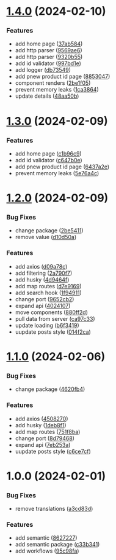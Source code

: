 # [1.4.0](https://github.com/Spike433/q-task/compare/v1.3.0...v1.4.0) (2024-02-10)


### Features

* add home page ([37ab584](https://github.com/Spike433/q-task/commit/37ab584b283e8fa7c016571b2d3baafaa47f0e26))
* add http parser ([9569ae6](https://github.com/Spike433/q-task/commit/9569ae65aff2dacc77422b291b258271c9c658c5))
* add http parser ([9320b55](https://github.com/Spike433/q-task/commit/9320b55ee25819cf8b044c112c961cc797f7bb4b))
* add id validator ([997bd1e](https://github.com/Spike433/q-task/commit/997bd1eeccf64b24e630185037e8a3091cfd60a2))
* add logger ([db73549](https://github.com/Spike433/q-task/commit/db73549a0ae0feff5f35e520e21c5260deb3cd7d))
* add pnew product id page ([8853047](https://github.com/Spike433/q-task/commit/88530477507f670a17001c276e2e6eb06d20c063))
* component renders ([2be1f05](https://github.com/Spike433/q-task/commit/2be1f0567a6765002ce70fafe691f43cec671fca))
* prevent memory leaks ([1ca3864](https://github.com/Spike433/q-task/commit/1ca38642f9cca8ceaf213beccb91d5291afa1ee6))
* update details ([48aa50b](https://github.com/Spike433/q-task/commit/48aa50ba3a0567556b2c1901ad28885348732eaf))

# [1.3.0](https://github.com/Spike433/q-task/compare/v1.2.0...v1.3.0) (2024-02-09)


### Features

* add home page ([c1b96c9](https://github.com/Spike433/q-task/commit/c1b96c9f7a785661f43f398dd2da4eba0d49ef09))
* add id validator ([c647b0e](https://github.com/Spike433/q-task/commit/c647b0e30f449d8ae9af5fd370fae28ebded8d87))
* add pnew product id page ([6437a2e](https://github.com/Spike433/q-task/commit/6437a2e92b8d80fc038aa400661442342576f3b8))
* prevent memory leaks ([5e76a4c](https://github.com/Spike433/q-task/commit/5e76a4c87888bfe2fad190ad2d7d27b02ec95812))

# [1.2.0](https://github.com/Spike433/q-task/compare/v1.1.0...v1.2.0) (2024-02-09)


### Bug Fixes

* change package ([2be5411](https://github.com/Spike433/q-task/commit/2be541165f18c7208ab81b1c25ec7ecebd3e1b75))
* remove value ([d10d50a](https://github.com/Spike433/q-task/commit/d10d50a16d1ef73bf9f9f7ad1ffc2d2e443fc9e1))


### Features

* add axios ([d09a78c](https://github.com/Spike433/q-task/commit/d09a78cb1b1b46a5c665e65d07c512ec38b0476f))
* add filtering ([2a790f7](https://github.com/Spike433/q-task/commit/2a790f7e565673f361cab8d55a21f67691eebaf6))
* add husky ([4d9464f](https://github.com/Spike433/q-task/commit/4d9464f80664f58dbabd2e9a67079b7db1e74145))
* add map routes ([d7e9169](https://github.com/Spike433/q-task/commit/d7e9169c2b9f273207783a99b389e3d066ccd388))
* add search hook ([1f94911](https://github.com/Spike433/q-task/commit/1f94911378e68126d1bbb2f2eeff5f4f1c72f893))
* change port ([9652cb2](https://github.com/Spike433/q-task/commit/9652cb2b9e7f3eaadffa7bde776edf8872f8a1f6))
* expand api ([4024107](https://github.com/Spike433/q-task/commit/4024107dbee21c94b960f76a5b5920bf8ed50533))
* move components ([880ff2d](https://github.com/Spike433/q-task/commit/880ff2dde299755a180de66184c4cf71bfea4cb8))
* pull data from server ([ca97c33](https://github.com/Spike433/q-task/commit/ca97c3328f95f57f8610f84a1cf50a7fddeee72d))
* update loading ([b6f3419](https://github.com/Spike433/q-task/commit/b6f34190e7a58caaf406b607b4857c729cf9e8c8))
* uupdate posts style ([014f2ca](https://github.com/Spike433/q-task/commit/014f2caa74e790333856351407f889fd91535d90))

# [1.1.0](https://github.com/Spike433/q-task/compare/v1.0.0...v1.1.0) (2024-02-06)


### Bug Fixes

* change package ([4620fb4](https://github.com/Spike433/q-task/commit/4620fb4e87a99123995645bf88b53ac34f2c207c))


### Features

* add axios ([4508270](https://github.com/Spike433/q-task/commit/450827047e37d89014acb4baaab5fb813dc238de))
* add husky ([1deb8f1](https://github.com/Spike433/q-task/commit/1deb8f15b36045916288a0b69d834a9cc5d2aa2c))
* add map routes ([751f8ba](https://github.com/Spike433/q-task/commit/751f8ba5a7ae045599ed47c8da314d03204883c7))
* change port ([8d79468](https://github.com/Spike433/q-task/commit/8d794680c3ed43f4f91a76c6f817c14b7fa3fa05))
* expand api ([7eb253a](https://github.com/Spike433/q-task/commit/7eb253a73c05d88bd9697cc6bdccf44481f7f5d6))
* uupdate posts style ([c6ce7cf](https://github.com/Spike433/q-task/commit/c6ce7cf684d96611b9a492021124b6ba8891c339))

# 1.0.0 (2024-02-01)


### Bug Fixes

* remove translations ([a3cd83d](https://github.com/Spike433/q-task/commit/a3cd83d07d3de4950f37b3a39bd67959d2c27c6f))


### Features

* add semantic ([8627227](https://github.com/Spike433/q-task/commit/86272270797d9c639230caed2f3b88060dc16dd7))
* add semantic package ([c33b341](https://github.com/Spike433/q-task/commit/c33b341788ceeb3f601806543ff2b56ed241e2df))
* add workflows ([95c98fa](https://github.com/Spike433/q-task/commit/95c98fafbfa7655b4569d9b26bc8a46dab3c160e))

